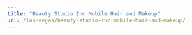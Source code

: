 ```yaml
---
title: "Beauty Studio Inc Mobile Hair and Makeup"
url: /las-vegas/beauty-studio-inc-mobile-hair-and-makeup/
---
```

